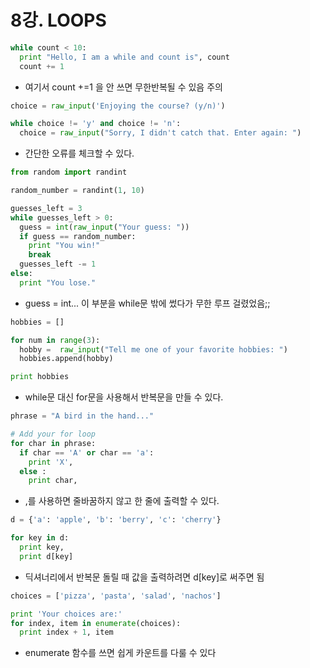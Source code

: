 # 8강. LOOPS

```python
while count < 10:
  print "Hello, I am a while and count is", count
  count += 1
```
- 여기서 count +=1 을 안 쓰면 무한반복될 수 있음 주의

```python
choice = raw_input('Enjoying the course? (y/n)')

while choice != 'y' and choice != 'n':
  choice = raw_input("Sorry, I didn't catch that. Enter again: ")
```
- 간단한 오류를 체크할 수 있다.

```python
from random import randint

random_number = randint(1, 10)

guesses_left = 3
while guesses_left > 0:
  guess = int(raw_input("Your guess: "))
  if guess == random_number:
    print "You win!"
    break
  guesses_left -= 1
else:
  print "You lose."
```
- guess = int... 이 부분을 while문 밖에 썼다가 무한 루프 걸렸었음;;

```python
hobbies = []

for num in range(3):
  hobby =  raw_input("Tell me one of your favorite hobbies: ")
  hobbies.append(hobby)

print hobbies
```
- while문 대신 for문을 사용해서 반복문을 만들 수 있다.

```Python
phrase = "A bird in the hand..."

# Add your for loop
for char in phrase:
  if char == 'A' or char == 'a':
    print 'X',
  else :
    print char,
```
- ,를 사용하면 줄바꿈하지 않고 한 줄에 출력할 수 있다.

```python
d = {'a': 'apple', 'b': 'berry', 'c': 'cherry'}

for key in d:
  print key,
  print d[key]
```
- 딕셔너리에서 반복문 돌릴 때 값을 출력하려면 d[key]로 써주면 됨

```Python
choices = ['pizza', 'pasta', 'salad', 'nachos']

print 'Your choices are:'
for index, item in enumerate(choices):
  print index + 1, item
```
- enumerate 함수를 쓰면 쉽게 카운트를 다룰 수 있다
